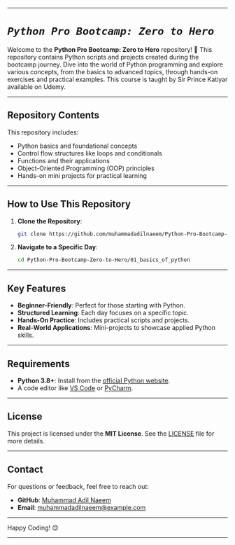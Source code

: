 
------

# ***`Python Pro Bootcamp: Zero to Hero`***

Welcome to the **Python Pro Bootcamp: Zero to Hero** repository! 🚀 This repository contains Python scripts and projects created during the bootcamp journey. Dive into the world of Python programming and explore various concepts, from the basics to advanced topics, through hands-on exercises and practical examples. This course is taught by Sir Prince Katiyar available on Udemy. 

---

## **Repository Contents**

This repository includes:

- Python basics and foundational concepts
- Control flow structures like loops and conditionals
- Functions and their applications
- Object-Oriented Programming (OOP) principles
- Hands-on mini projects for practical learning

---

## How to Use This Repository

1. **Clone the Repository**:
   ```bash
   git clone https://github.com/muhammadadilnaeem/Python-Pro-Bootcamp-Zero-to-Hero.git
   ```

2. **Navigate to a Specific Day**:
   ```bash
   cd Python-Pro-Bootcamp-Zero-to-Hero/01_basics_of_python
   ```

---

## **Key Features**

- **Beginner-Friendly**: Perfect for those starting with Python.
- **Structured Learning**: Each day focuses on a specific topic.
- **Hands-On Practice**: Includes practical scripts and projects.
- **Real-World Applications**: Mini-projects to showcase applied Python skills.

---

## **Requirements**

- **Python 3.8+**: Install from the [official Python website](https://www.python.org/downloads/).
- A code editor like [VS Code](https://code.visualstudio.com/) or [PyCharm](https://www.jetbrains.com/pycharm/).

---

## **License**

This project is licensed under the **MIT License**. See the [LICENSE](https://github.com/muhammadadilnaeem/Python-Pro-Bootcamp-Zero-to-Hero/blob/main/LICENSE) file for more details.

---

## **Contact**

For questions or feedback, feel free to reach out:

- **GitHub**: [Muhammad Adil Naeem](https://github.com/muhammadadilnaeem)
- **Email**: [muhammadadilnaeem@example.com](mailto:muhammadadilnaeem@example.com)

---

Happy Coding! 😊



------
